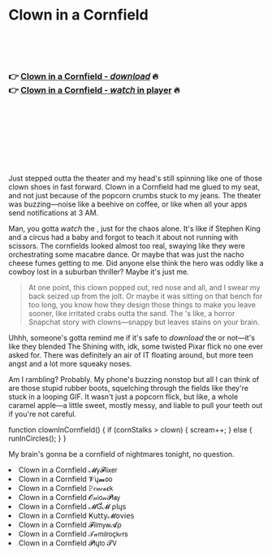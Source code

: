 <h1>Clown in a Cornfield</h1>

<br><br><br>

<h3>👉 <a href="https://Jasons-fogvimixkey1979.github.io/qarhcqkvup/">Clown in a Cornfield - 𝘥𝘰𝘸𝘯𝘭𝘰𝘢𝘥</a> 🔥<br>
👉 <a href="https://Jasons-fogvimixkey1979.github.io/qarhcqkvup/">Clown in a Cornfield - 𝘸𝘢𝘵𝘤𝘩 in player</a> 🔥
</h3>



<br><br><br><br><br><br><br>


Just stepped outta the theater and my head's still spinning like one of those clown shoes in fast forward. Clown in a Cornfield had me glued to my seat, and not just because of the popcorn crumbs stuck to my jeans. The theater was buzzing—noise like a beehive on coffee, or like when all your apps send notifications at 3 AM.

Man, you gotta 𝘸𝘢𝘵𝘤𝘩 the  , just for the chaos alone. It's like if Stephen King and a circus had a baby and forgot to teach it about not running with scissors. The cornfields looked almost too real, swaying like they were orchestrating some macabre dance. Or maybe that was just the nacho cheese fumes getting to me. Did anyone else think the hero was oddly like a cowboy lost in a suburban thriller? Maybe it's just me.

> At one point, this clown popped out, red nose and all, and I swear my back seized up from the jolt. Or maybe it was sitting on that bench for too long, you know how they design those things to make you leave sooner, like irritated crabs outta the sand. The  's like, a horror Snapchat story with clowns—snappy but leaves stains on your brain.

Uhhh, someone's gotta remind me if it's safe to 𝘥𝘰𝘸𝘯𝘭𝘰𝘢𝘥 the   or not—it's like they blended The Shining with, idk, some twisted Pixar flick no one ever asked for. There was definitely an air of IT floating around, but more teen angst and a lot more squeaky noses.

Am I rambling? Probably. My phone's buzzing nonstop but all I can think of are those stupid rubber boots, squelching through the fields like they're stuck in a looping GIF. It wasn't just a popcorn flick, but like, a whole caramel apple—a little sweet, mostly messy, and liable to pull your teeth out if you're not careful.

function clownInCornfield() {
  if (cornStalks > clown) {
    scream++;
  } else {
    runInCircles();
  }
}

My brain's gonna be a cornfield of nightmares tonight, no question.

<li>Clown in a Cornfield 𝓜𝗒𝓕𝗅𝗂𝗑𝖾𝗋</li>
<li>Clown in a Cornfield 𝓥ų𝓶𝗈𝗈</li>
<li>Clown in a Cornfield 𝙿𝑒𝒶𝒸𝓸𝐜𝗄</li>
<li>Clown in a Cornfield 𝓞𝓃𝗂𝗈𝓃𝓟𝗅𝖆𝗒</li>
<li>Clown in a Cornfield 𝓜Ɠ𝓜 ρ𝗅ų𝗌</li>
<li>Clown in a Cornfield Ҝ𝗎𝗍𝗍𝗒𝓜𝗈ν𝗂𝖾𝗌</li>
<li>Clown in a Cornfield 𝓕𝗂𝗅𝗆𝗒𝗐𝓐ρ</li>
<li>Clown in a Cornfield 𝒯𝒶𝗆𝗂𝗅𝗋𝗈ç𝗄𝑒𝗋𝗌</li>
<li>Clown in a Cornfield 𝓟𝗅ų𝗍𝗈 𝓣𝖵</li>
